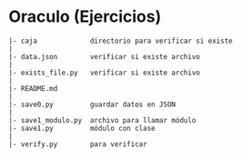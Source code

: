# Oraculo (Ejercicios)

    |- caja             directorio para verificar si existe
    |
    |- data.json        verificar si existe archivo
    |
    |- exists_file.py   verificar si existe archivo
    | 
    |- README.md
    |
    |- save0.py         guardar datos en JSON
    |
    |- save1_modulo.py  archivo para llamar módulo
    |- save1.py         módulo con clase
    | 
    |- verify.py        para verificar